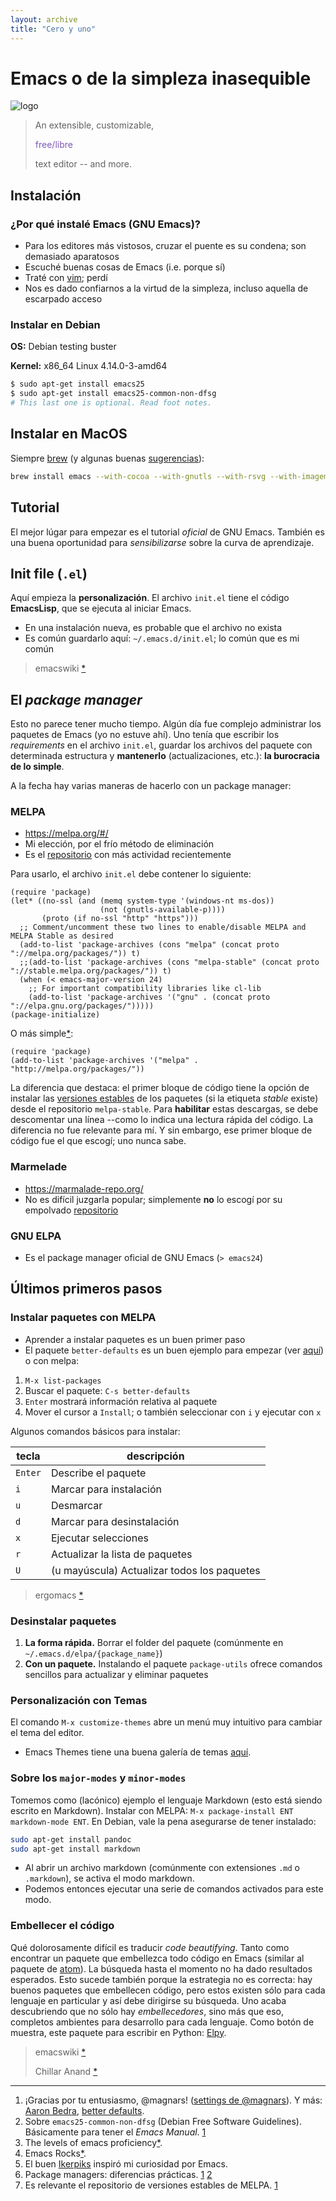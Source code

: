 ```yaml
---
layout: archive
title: "Cero y uno"
---
```


# Emacs o de la simpleza inasequible

![logo](https://www.gnu.org/software/emacs/images/emacs.png)

> An extensible, customizable,
>
> <font color="#7f5ab6">free/libre</font>
>
> text editor -- and more.

## Instalación

### ¿Por qué instalé **Emacs (GNU Emacs)**?

-   Para los editores más vistosos, cruzar el puente es su condena; son demasiado aparatosos
-   Escuché buenas cosas de Emacs (i.e. porque sí)
-   Traté con [vim](http://www.vim.org/); perdí
-   Nos es dado confiarnos a la virtud de la simpleza, incluso aquella de escarpado acceso

### Instalar en Debian

**OS:** Debian testing buster

**Kernel:** x86_64 Linux 4.14.0-3-amd64

```sh
$ sudo apt-get install emacs25
$ sudo apt-get install emacs25-common-non-dfsg
# This last one is optional. Read foot notes.
```

## Instalar en MacOS

Siempre [brew](https://brew.sh/) (y algunas buenas [sugerencias](https://stackoverflow.com/questions/44092539/how-can-i-install-emacs-correctly-on-os-x#44094859)):

```sh
brew install emacs --with-cocoa --with-gnutls --with-rsvg --with-imagemagick
```

## Tutorial

El mejor lúgar para empezar es el tutorial _oficial_ de GNU Emacs. También es una buena oportunidad para _sensibilizarse_ sobre la curva de aprendizaje.

## Init file (`.el`)

Aquí empieza la **personalización**. El archivo `init.el` tiene el código **EmacsLisp**, que se ejecuta al iniciar Emacs.

-   En una instalación nueva, es probable que el archivo no exista
-   Es común guardarlo aquí: `~/.emacs.d/init.el`; lo común que es mi común

> emacswiki [\*](https://www.emacswiki.org/emacs/InitFile)

## El _package manager_

Esto no parece tener mucho tiempo. Algún día fue complejo administrar los paquetes de Emacs (yo no estuve ahí). Uno tenía que escribir los _requirements_ en el archivo `init.el`, guardar los archivos del paquete con determinada estructura y **mantenerlo** (actualizaciones, etc.): **la burocracia de lo simple**.

A la fecha hay varias maneras de hacerlo con un package manager:

### MELPA

-   <https://melpa.org/#/>
-   Mi elección, por el frío método de eliminación
-   Es el [repositorio](https://github.com/melpa/melpa) con más actividad recientemente

Para usarlo, el archivo `init.el` debe contener lo siguiente:

```emacs-lisp
(require 'package)
(let* ((no-ssl (and (memq system-type '(windows-nt ms-dos))
                    (not (gnutls-available-p))))
       (proto (if no-ssl "http" "https")))
  ;; Comment/uncomment these two lines to enable/disable MELPA and MELPA Stable as desired
  (add-to-list 'package-archives (cons "melpa" (concat proto "://melpa.org/packages/")) t)
  ;;(add-to-list 'package-archives (cons "melpa-stable" (concat proto "://stable.melpa.org/packages/")) t)
  (when (< emacs-major-version 24)
    ;; For important compatibility libraries like cl-lib
    (add-to-list 'package-archives '("gnu" . (concat proto "://elpa.gnu.org/packages/")))))
(package-initialize)
```

O más simple[\*](https://www.emacswiki.org/emacs/InstallingPackages):

```emacs-lisp
(require 'package)
(add-to-list 'package-archives '("melpa" . "http://melpa.org/packages/"))
```

La diferencia que destaca: el primer bloque de código tiene la opción de instalar las [versiones estables](https://melpa.org/#/getting-started) de los paquetes (si la etiqueta _stable_ existe) desde el repositorio `melpa-stable`. Para **habilitar** estas descargas, se debe descomentar una línea --como lo indica una lectura rápida del código. La diferencia no fue relevante para mí. Y sin embargo, ese primer bloque de código fue el que escogí; uno nunca sabe.

### Marmelade

-   <https://marmalade-repo.org/>
-   No es difícil juzgarla popular; simplemente **no** lo escogí por su empolvado [repositorio](https://github.com/nicferrier/elmarmalade)

### GNU ELPA

-   Es el package manager oficial de GNU Emacs (`> emacs24`)

## Últimos primeros pasos

### Instalar paquetes con MELPA

-   Aprender a instalar paquetes es un buen primer paso
-   El paquete `better-defaults` es un buen ejemplo para empezar (ver [aquí](https://github.com/technomancy/better-defaults)) o con melpa:

1.  `M-x list-packages`
2.  Buscar el paquete: `C-s better-defaults`
3.  `Enter` mostrará información relativa al paquete
4.  Mover el cursor a `Install`; o también seleccionar con `i` y ejecutar con `x`

Algunos comandos básicos para instalar:

| tecla   | descripción                                 |
| ------- | ------------------------------------------- |
| `Enter` | Describe el paquete                         |
| `i`     | Marcar para instalación                     |
| `u`     | Desmarcar                                   |
| `d`     | Marcar para desinstalación                  |
| `x`     | Ejecutar selecciones                        |
| `r`     | Actualizar la lista de paquetes             |
| `U`     | (u mayúscula) Actualizar todos los paquetes |

> ergomacs [\*](http://ergoemacs.org/emacs/emacs_package_system.html)

### Desinstalar paquetes

1.  **La forma rápida.** Borrar el folder del paquete (comúnmente en `~/.emacs.d/elpa/{package_name}`)
2.  **Con un paquete.** Instalando el paquete `package-utils` ofrece comandos sencillos para actualizar y eliminar paquetes

### Personalización con Temas

El comando `M-x customize-themes` abre un menú muy intuitivo para cambiar el tema del editor.

-   Emacs Themes tiene una buena galería de temas [aquí](https://emacsthemes.com/).

### Sobre los `major-modes` y `minor-modes`

Tomemos como (lacónico) ejemplo el lenguaje Markdown (esto está siendo escrito en Markdown). Instalar con MELPA: `M-x package-install ENT markdown-mode ENT`. En Debian, vale la pena asegurarse de tener instalado:

```sh
sudo apt-get install pandoc
sudo apt-get install markdown
```

-   Al abrir un archivo markdown (comúnmente con extensiones `.md` o `.markdown`), se activa el modo markdown.
-   Podemos entonces ejecutar una serie de comandos activados para este modo.

### Embellecer el código

Qué dolorosamente difícil es traducir _code beautifying_. Tanto como encontrar un paquete que embellezca todo código en Emacs (similar al paquete de [atom](https://atom.io/packages/atom-beautify)). La búsqueda hasta el momento no ha dado resultados esperados. Esto sucede también porque la estrategia no es correcta: hay buenos paquetes que embellecen código, pero estos existen sólo para cada lenguaje en particular y así debe dirigirse su búsqueda. Uno acaba descubriendo que no sólo hay _embellecedores_, sino más que eso, completos ambientes para desarrollo para cada lenguaje. Como botón de muestra, este paquete para escribir en Python: [Elpy](https://github.com/jorgenschaefer/elpy).

> emacswiki [\*](https://www.emacswiki.org/emacs/CodeBeautifying)
>
> Chillar Anand [\*](http://avilpage.com/2015/05/automatically-pep8-your-python-code.html)

* * *

1.  ¡Gracias por tu entusiasmo, @magnars! ([settings de @magnars](https://github.com/magnars/.emacs.d)). Y más: [Aaron Bedra](http://aaronbedra.com/emacs.d/), [better defaults](https://github.com/technomancy/better-defaults).
2.  Sobre `emacs25-common-non-dfsg` (Debian Free Software Guidelines). Básicamente para tener el _Emacs Manual_. [1](https://askubuntu.com/questions/572026/what-is-the-purpose-of-the-package-emacs24-common-non-dfsg)
3.  The levels of emacs proficiency[\*](http://blog.vivekhaldar.com/post/3996068979/the-levels-of-emacs-proficiency).
4.  Emacs Rocks[\*](http://emacsrocks.com/e02.html).
5.  El buen [Ikerpiks](https://github.com/ikatza) inspiró mi curiosidad por Emacs.
6.  Package managers: diferencias prácticas. [1](https://emacs.stackexchange.com/questions/268/what-are-the-practical-differences-between-the-various-emacs-package-repositorie) [2](https://www.wisdomandwonder.com/article/8012/how-to-choose-packages-between-two-elpa-repositories)
7.  Es relevante el repositorio de versiones estables de MELPA. [1](https://camdez.com/blog/2015/04/03/switching-to-melpa-stable/)
